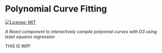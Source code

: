 # Polynomial Curve Fitting

[![License: MIT](https://img.shields.io/badge/License-MIT-blue.svg)](https://opensource.org/licenses/MIT)


_A React component to interactively compile polyomial curves with D3 using least squares regression_

THIS IS WIP!
